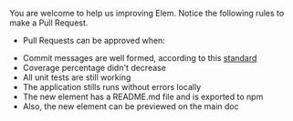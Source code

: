 You are welcome to help us improving Elem. Notice the following rules to make a Pull Request.
- Pull Requests can be approved when:
 + Commit messages are well formed, according to this [standard]()
 + Coverage percentage didn't decrease
 + All unit tests are still working
 + The application stills runs without errors locally
 + The new element has a README.md file and is exported to npm
 + Also, the new element can be previewed on the main doc
